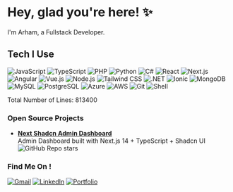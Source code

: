 # Hey, glad you're here! ✨

I'm Arham, a Fullstack Developer.

## Tech I Use

![JavaScript](https://img.shields.io/badge/-JavaScript-F7DF1E?style=flat-square&logo=javascript&logoColor=black)
![TypeScript](https://img.shields.io/badge/-TypeScript-007ACC?style=flat-square&logo=typescript&logoColor=white)
![PHP](https://img.shields.io/badge/-PHP-777BB4?style=flat-square&logo=php&logoColor=white)
![Python](https://img.shields.io/badge/-Python-3776AB?style=flat-square&logo=python&logoColor=white)
![C#](https://img.shields.io/badge/-C%23-239120?style=flat-square&logo=c-sharp&logoColor=white)
![React](https://img.shields.io/badge/-React-61DAFB?style=flat-square&logo=react&logoColor=black)
![Next.js](https://img.shields.io/badge/-Next.js-000000?style=flat-square&logo=next.js&logoColor=white)
![Angular](https://img.shields.io/badge/-Angular-DD0031?style=flat-square&logo=angular&logoColor=white)
![Vue.js](https://img.shields.io/badge/-Vue.js-4FC08D?style=flat-square&logo=vue.js&logoColor=white)
![Node.js](https://img.shields.io/badge/-Node.js-339933?style=flat-square&logo=node.js&logoColor=white)
![Tailwind CSS](https://img.shields.io/badge/-Tailwind%20CSS-38B2AC?style=flat-square&logo=tailwind-css&logoColor=white)
![.NET](https://img.shields.io/badge/-.NET-512BD4?style=flat-square&logo=dotnet&logoColor=white)
![Ionic](https://img.shields.io/badge/-Ionic-3880FF?style=flat-square&logo=ionic&logoColor=white)
![MongoDB](https://img.shields.io/badge/-MongoDB-47A248?style=flat-square&logo=mongodb&logoColor=white)
![MySQL](https://img.shields.io/badge/-MySQL-4479A1?style=flat-square&logo=mysql&logoColor=white)
![PostgreSQL](https://img.shields.io/badge/-PostgreSQL-336791?style=flat-square&logo=postgresql&logoColor=white)
![Azure](https://img.shields.io/badge/-Azure-0078D4?style=flat-square&logo=microsoft-azure&logoColor=white)
![AWS](https://img.shields.io/badge/-AWS-232F3E?style=flat-square&logo=amazon-aws&logoColor=white)
![Git](https://img.shields.io/badge/-Git-F05032?style=flat-square&logo=git&logoColor=white)
![Shell](https://img.shields.io/badge/-Shell-4EAA25?style=flat-square&logo=gnu-bash&logoColor=white)

Total Number of Lines: 813400 <!-- TOTAL_LINES_PLACEHOLDER -->

### Open Source Projects

- **[Next Shadcn Admin Dashboard](https://github.com/arhamkhnz/next-shadcn-admin-dashboard)**  
Admin Dashboard built with Next.js 14 + TypeScript + Shadcn UI  
![GitHub Repo stars](https://img.shields.io/github/stars/arhamkhnz/next-shadcn-admin-dashboard?color=FFD700&label=⭐&style=flat)

### Find Me On !

[![Gmail](https://img.shields.io/badge/Gmail-D14836?style=for-the-badge&logo=gmail&logoColor=white)](mailto:md.arhamkhan09@gmail.com)
[![LinkedIn](https://img.shields.io/badge/LinkedIn-%230077B5.svg?&style=for-the-badge&logo=linkedin&logoColor=white)](https://www.linkedin.com/in/mohammed-arham-khan/)
[![Portfolio](https://img.shields.io/badge/Portfolio-%23000000.svg?&style=for-the-badge&logo=google-chrome&logoColor=white)](https://arham.cc/)
